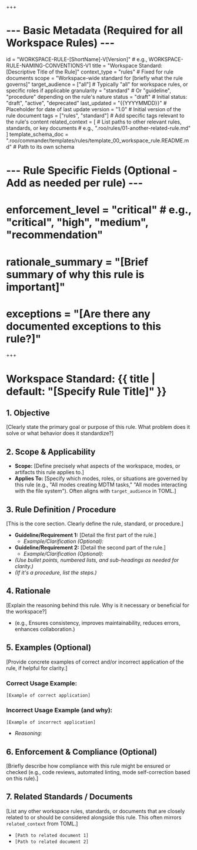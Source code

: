 +++
# --- Basic Metadata (Required for all Workspace Rules) ---
id = "WORKSPACE-RULE-[ShortName]-V[Version]" # e.g., WORKSPACE-RULE-NAMING-CONVENTIONS-V1
title = "Workspace Standard: [Descriptive Title of the Rule]"
context_type = "rules" # Fixed for rule documents
scope = "Workspace-wide standard for [briefly what the rule governs]"
target_audience = ["all"] # Typically "all" for workspace rules, or specific roles if applicable
granularity = "standard" # Or "guideline", "procedure" depending on the rule's nature
status = "draft" # Initial status: "draft", "active", "deprecated"
last_updated = "{{YYYYMMDD}}" # Placeholder for date of last update
version = "1.0" # Initial version of the rule document
tags = ["rules", "standard"] # Add specific tags relevant to the rule's content
related_context = [
    # List paths to other relevant rules, standards, or key documents
    # e.g., ".roo/rules/01-another-related-rule.md"
]
template_schema_doc = ".roo/commander/templates/rules/template_00_workspace_rule.README.md" # Path to its own schema

# --- Rule Specific Fields (Optional - Add as needed per rule) ---
# enforcement_level = "critical" # e.g., "critical", "high", "medium", "recommendation"
# rationale_summary = "[Brief summary of why this rule is important]"
# exceptions = "[Are there any documented exceptions to this rule?]"
+++

# Workspace Standard: {{ title | default: "[Specify Rule Title]" }}

## 1. Objective

[Clearly state the primary goal or purpose of this rule. What problem does it solve or what behavior does it standardize?]

## 2. Scope & Applicability

*   **Scope:** [Define precisely what aspects of the workspace, modes, or artifacts this rule applies to.]
*   **Applies To:** [Specify which modes, roles, or situations are governed by this rule (e.g., "All modes creating MDTM tasks," "All modes interacting with the file system"). Often aligns with `target_audience` in TOML.]

## 3. Rule Definition / Procedure

[This is the core section. Clearly define the rule, standard, or procedure.]

*   **Guideline/Requirement 1:** [Detail the first part of the rule.]
    *   *Example/Clarification (Optional):*
*   **Guideline/Requirement 2:** [Detail the second part of the rule.]
    *   *Example/Clarification (Optional):*
*   *(Use bullet points, numbered lists, and sub-headings as needed for clarity.)*
*   *(If it's a procedure, list the steps.)*

## 4. Rationale

[Explain the reasoning behind this rule. Why is it necessary or beneficial for the workspace?]
*   (e.g., Ensures consistency, improves maintainability, reduces errors, enhances collaboration.)

## 5. Examples (Optional)

[Provide concrete examples of correct and/or incorrect application of the rule, if helpful for clarity.]

### Correct Usage Example:
```
[Example of correct application]
```

### Incorrect Usage Example (and why):
```
[Example of incorrect application]
```
*   *Reasoning:*

## 6. Enforcement & Compliance (Optional)

[Briefly describe how compliance with this rule might be ensured or checked (e.g., code reviews, automated linting, mode self-correction based on this rule).]

## 7. Related Standards / Documents

[List any other workspace rules, standards, or documents that are closely related to or should be considered alongside this rule. This often mirrors `related_context` from TOML.]
*   `[Path to related document 1]`
*   `[Path to related document 2]`